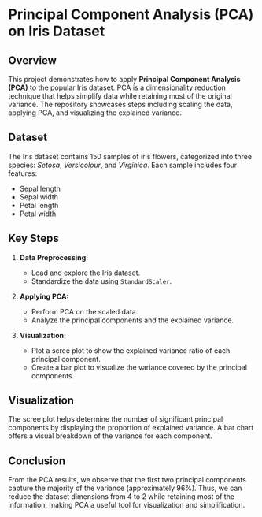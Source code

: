 # Principal Component Analysis (PCA) on Iris Dataset

## Overview
This project demonstrates how to apply **Principal Component Analysis (PCA)** to the popular Iris dataset. PCA is a dimensionality reduction technique that helps simplify data while retaining most of the original variance. The repository showcases steps including scaling the data, applying PCA, and visualizing the explained variance.

## Dataset
The Iris dataset contains 150 samples of iris flowers, categorized into three species: *Setosa*, *Versicolour*, and *Virginica*. Each sample includes four features:
- Sepal length
- Sepal width
- Petal length
- Petal width

## Key Steps
1. **Data Preprocessing:**
   - Load and explore the Iris dataset.
   - Standardize the data using `StandardScaler`.

2. **Applying PCA:**
   - Perform PCA on the scaled data.
   - Analyze the principal components and the explained variance.

3. **Visualization:**
   - Plot a scree plot to show the explained variance ratio of each principal component.
   - Create a bar plot to visualize the variance covered by the principal components.

## Visualization
The scree plot helps determine the number of significant principal components by displaying the proportion of explained variance. A bar chart offers a visual breakdown of the variance for each component.

## Conclusion
From the PCA results, we observe that the first two principal components capture the majority of the variance (approximately 96%). Thus, we can reduce the dataset dimensions from 4 to 2 while retaining most of the information, making PCA a useful tool for visualization and simplification.

